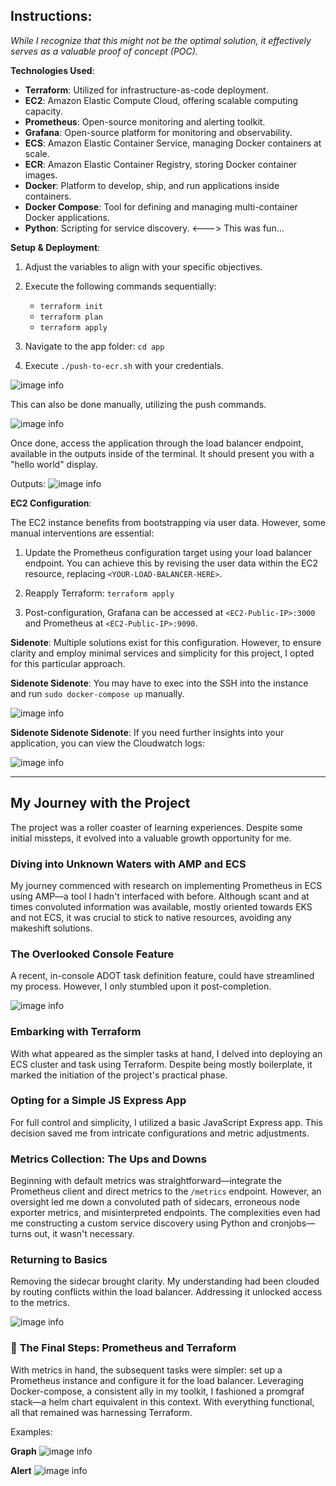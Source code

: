 ## Instructions:

*While I recognize that this might not be the optimal solution, it effectively serves as a valuable proof of concept (POC).*

**Technologies Used**:

- **Terraform**: Utilized for infrastructure-as-code deployment.
- **EC2**: Amazon Elastic Compute Cloud, offering scalable computing capacity.
- **Prometheus**: Open-source monitoring and alerting toolkit.
- **Grafana**: Open-source platform for monitoring and observability.
- **ECS**: Amazon Elastic Container Service, managing Docker containers at scale.
- **ECR**: Amazon Elastic Container Registry, storing Docker container images.
- **Docker**: Platform to develop, ship, and run applications inside containers.
- **Docker Compose**: Tool for defining and managing multi-container Docker applications.
- **Python**: Scripting for service discovery. <---> This was fun...

**Setup & Deployment**:

1. Adjust the variables to align with your specific objectives.

2. Execute the following commands sequentially:
   - `terraform init`
   - `terraform plan`
   - `terraform apply`

3. Navigate to the app folder: `cd app`

4. Execute `./push-to-ecr.sh` with your credentials.

![image info](images/script_variables.png)

This can also be done manually, utilizing the push commands.

![image info](images/push_commands.png)

Once done, access the application through the load balancer endpoint, available in the outputs inside of the terminal. It should present you with a "hello world" display.

Outputs:
![image info](images/outputs.png)

**EC2 Configuration**:

The EC2 instance benefits from bootstrapping via user data. However, some manual interventions are essential:

1. Update the Prometheus configuration target using your load balancer endpoint. You can achieve this by revising the user data within the EC2 resource, replacing `<YOUR-LOAD-BALANCER-HERE>`.

2. Reapply Terraform: `terraform apply`

3. Post-configuration, Grafana can be accessed at `<EC2-Public-IP>:3000` and Prometheus at `<EC2-Public-IP>:9090`.

**Sidenote**: Multiple solutions exist for this configuration. However, to ensure clarity and employ minimal services and simplicity for this project, I opted for this particular approach.

**Sidenote Sidenote**: You may have to exec into the SSH into the instance and run `sudo docker-compose up` manually.

![image info](images/docker-compose.png)

**Sidenote Sidenote Sidenote**: If you need further insights into your application, you can view the Cloudwatch logs:

![image info](images/cloudwatch.png)

---

## My Journey with the Project

The project was a roller coaster of learning experiences. Despite some initial missteps, it evolved into a valuable growth opportunity for me.

###  **Diving into Unknown Waters with AMP and ECS**
My journey commenced with research on implementing Prometheus in ECS using AMP—a tool I hadn't interfaced with before. Although scant and at times convoluted information was available, mostly oriented towards EKS and not ECS, it was crucial to stick to native resources, avoiding any makeshift solutions.

###  **The Overlooked Console Feature**
A recent, in-console ADOT task definition feature, could have streamlined my process. However, I only stumbled upon it post-completion.

![image info](images/console.png)

###  **Embarking with Terraform**
With what appeared as the simpler tasks at hand, I delved into deploying an ECS cluster and task using Terraform. Despite being mostly boilerplate, it marked the initiation of the project's practical phase.

###  **Opting for a Simple JS Express App**
For full control and simplicity, I utilized a basic JavaScript Express app. This decision saved me from intricate configurations and metric adjustments.

###  **Metrics Collection: The Ups and Downs**
Beginning with default metrics was straightforward—integrate the Prometheus client and direct metrics to the `/metrics` endpoint. However, an oversight led me down a convoluted path of sidecars, erroneous node exporter metrics, and misinterpreted endpoints. The complexities even had me constructing a custom service discovery using Python and cronjobs—turns out, it wasn't necessary.

###  **Returning to Basics**
Removing the sidecar brought clarity. My understanding had been clouded by routing conflicts within the load balancer. Addressing it unlocked access to the metrics.

![image info](images/metrics.png)

### 🌟 **The Final Steps: Prometheus and Terraform**
With metrics in hand, the subsequent tasks were simpler: set up a Prometheus instance and configure it for the load balancer. Leveraging Docker-compose, a consistent ally in my toolkit, I fashioned a promgraf stack—a helm chart equivalent in this context. With everything functional, all that remained was harnessing Terraform.

Examples:

**Graph**
![image info](images/graph.png)

**Alert**
![image info](images/alert_rule_triggered.png)
